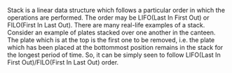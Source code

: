 Stack is a linear data structure which follows a particular order in which the operations are performed. The order may be LIFO(Last In First Out) or FILO(First In Last Out).
There are many real-life examples of a stack. Consider an example of plates stacked over one another in the canteen. The plate which is at the top is the first one to be removed, i.e. the plate which has been placed at the bottommost position remains in the stack for the longest period of time. So, it can be simply seen to follow LIFO(Last In First Out)/FILO(First In Last Out) order.
